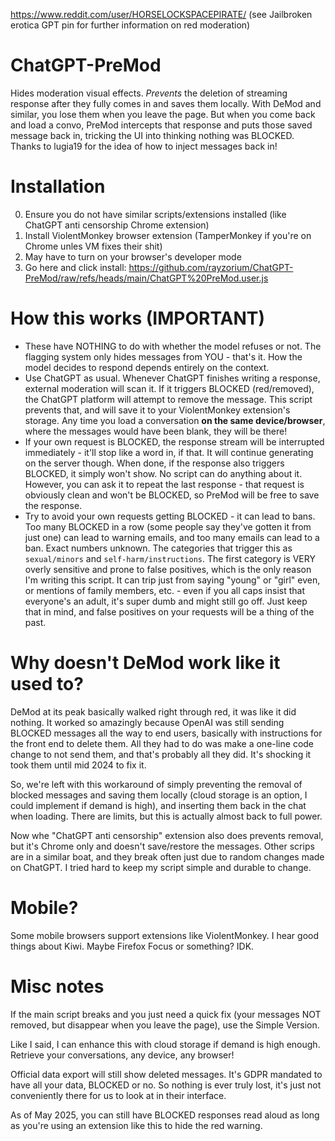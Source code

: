 https://www.reddit.com/user/HORSELOCKSPACEPIRATE/ (see Jailbroken erotica GPT pin for further information on red moderation)
# ChatGPT-PreMod
Hides moderation visual effects. _Prevents_ the deletion of streaming response after they fully comes in and saves them locally. With DeMod and similar, you lose them when you leave the page. But when you come back and load a convo, PreMod intercepts that response and puts those saved message back in, tricking the UI into thinking nothing was BLOCKED. Thanks to lugia19 for the idea of how to inject messages back in!

# Installation
0. Ensure you do not have similar scripts/extensions installed (like ChatGPT anti censorship Chrome extension)
1. Install ViolentMonkey browser extension (TamperMonkey if you're on Chrome unles VM fixes their shit)
2. May have to turn on your browser's developer mode 
3. Go here and click install: https://github.com/rayzorium/ChatGPT-PreMod/raw/refs/heads/main/ChatGPT%20PreMod.user.js

# How this works (IMPORTANT)
- These have NOTHING to do with whether the model refuses or not. The flagging system only hides messages from YOU - that's it. How the model decides to respond depends entirely on the context.
- Use ChatGPT as usual. Whenever ChatGPT finishes writing a response, external moderation will scan it. If it triggers BLOCKED (red/removed), the ChatGPT platform will attempt to remove the message. This script prevents that, and will save it to your ViolentMonkey extension's storage. Any time you load a conversation **on the same device/browser**, where the messages would have been blank, they will be there!
- If your own request is BLOCKED, the response stream will be interrupted immediately - it'll stop like a word in, if that. It will continue generating on the server though. When done, if the response also triggers BLOCKED, it simply won't show. No script can do anything about it. However, you can ask it to repeat the last response - that request is obviously clean and won't be BLOCKED, so PreMod will be free to save the response.
- Try to avoid your own requests getting BLOCKED - it can lead to bans. Too many BLOCKED in a row (some people say they've gotten it from just one) can lead to warning emails, and too many emails can lead to a ban. Exact numbers unknown. The categories that trigger this as `sexual/minors` and `self-harm/instructions`. The first category is VERY overly sensitive and prone to false positives, which is the only reason I'm writing this script. It can trip just from saying "young" or "girl" even, or mentions of family members, etc. - even if you all caps insist that everyone's an adult, it's super dumb and might still go off. Just keep that in mind, and false positives on your requests will be a thing of the past.

# Why doesn't DeMod work like it used to?
DeMod at its peak basically walked right through red, it was like it did nothing. It worked so amazingly because OpenAI was still sending BLOCKED messages all the way to end users, basically with instructions for the front end to delete them. All they had to do was make a one-line code change to not send them, and that's probably all they did. It's shocking it took them until mid 2024 to fix it.

So, we're left with this workaround of simply preventing the removal of blocked messages and saving them locally (cloud storage is an option, I could implement if demand is high), and inserting them back in the chat when loading. There are limits, but this is actually almost back to full power. 

Now whe "ChatGPT anti censorship" extension also does prevents removal, but it's Chrome only and doesn't save/restore the messages. Other scrips are in a similar boat, and they break often just due to random changes made on ChatGPT. I tried hard to keep my script simple and durable to change.

# Mobile?
Some mobile browsers support extensions like ViolentMonkey. I hear good things about Kiwi. Maybe Firefox Focus or something? IDK.

# Misc notes
If the main script breaks and you just need a quick fix (your messages NOT removed, but disappear when you leave the page), use the Simple Version.

Like I said, I can enhance this with cloud storage if demand is high enough. Retrieve your conversations, any device, any browser!

Official data export will still show deleted messages. It's GDPR mandated to have all your data, BLOCKED or no. So nothing is ever truly lost, it's just not conveniently there for us to look at in their interface.

As of May 2025, you can still have BLOCKED responses read aloud as long as you're using an extension like this to hide the red warning.
